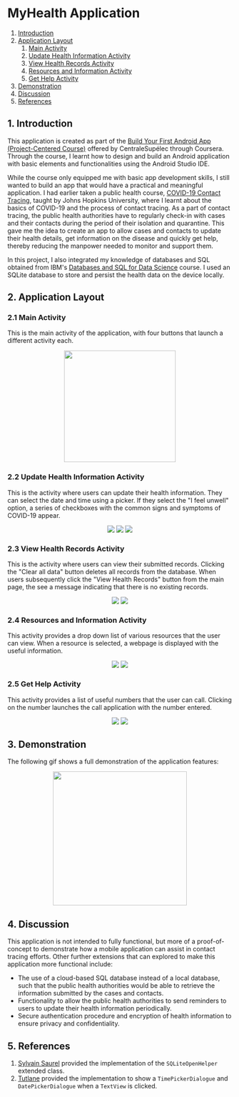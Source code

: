 # MyHealth Application

 1. [Introduction](#intro)
 2. [Application Layout](#app)
	 1. [Main Activity](#main)
	 2. [Update Health Information Activity](#newHealth)
	 3. [View Health Records Activity](#oldHealth)
	 4. [Resources and Information Activity](#resources)
	 5. [Get Help Activity](#help)
 3. [Demonstration](#demo)
 4. [Discussion](#disc)
 5. [References](#ref)

## 1. Introduction <a name="intro"></a>
This application is created as part of the [Build Your First Android App (Project-Centered Course)](https://www.coursera.org/learn/android-app) offered by CentraleSupélec through Coursera. Through the course, I learnt how to design and build an Android application with basic elements and functionalities using the Android Studio IDE.

While the course only equipped me with basic app development skills, I still wanted to build an app that would have a practical and meaningful application. I had earlier taken a public health course, [COVID-19 Contact Tracing](https://www.coursera.org/learn/covid-19-contact-tracing), taught by Johns Hopkins University, where I learnt about the basics of COVID-19 and the process of contact tracing. As a part of contact tracing, the public health authorities have to regularly check-in with cases and their contacts during the period of their isolation and quarantine. This gave me the idea to create an app to allow cases and contacts to update their health details, get information on the disease and quickly get help, thereby reducing the manpower needed to monitor and support them.

In this project, I also integrated my knowledge of databases and SQL obtained from IBM's [Databases and SQL for Data Science](https://www.coursera.org/learn/sql-data-science) course. I used an SQLite database to store and persist the health data on the device locally.

## 2. Application Layout <a name="app"></a>
### 2.1 Main Activity <a name="main"></a>
This is the main activity of the application, with four buttons that launch a different activity each.
<p align="center">
<img src="https://github.com/jiantleman/Android_App/blob/master/media/main.png?raw=true" width="250" />
</p>

### 2.2 Update Health Information Activity <a name="newHealth"></a>
This is the activity where users can update their health information. They can select the date and time using a picker. If they select the "I feel unwell" option, a series of checkboxes with the common signs and symptoms of COVID-19 appear.
<p align="center">
<img src="https://github.com/jiantleman/Android_App/blob/master/media/newHealth.png?raw=true width="250" />
<img src="https://github.com/jiantleman/Android_App/blob/master/media/newHealth_selectTime.png?raw=true width="250" />
<img src="https://github.com/jiantleman/Android_App/blob/master/media/newHealth_selectSigns.png?raw=true width="250" />
</p>

### 2.3 View Health Records Activity <a name="oldHealth"></a>
This is the activity where users can view their submitted records. Clicking the "Clear all data" button deletes all records from the database. When users subsequently click the "View Health Records" button from the main page, the see a message indicating that there is no existing records.
<p align="center">
<img src="https://github.com/jiantleman/Android_App/blob/master/media/oldHealth.png?raw=true width="250" />
<img src="https://github.com/jiantleman/Android_App/blob/master/media/oldHealth_delete.png?raw=true width="250" />
</p>

### 2.4 Resources and Information Activity <a name="resources"></a>
This activity provides a drop down list of various resources that the user can view. When a resource is selected, a webpage is displayed with the useful information.
<p align="center">
<img src="https://github.com/jiantleman/Android_App/blob/master/media/resources.png?raw=true width="250" />
<img src="https://github.com/jiantleman/Android_App/blob/master/media/resources_select.png?raw=true width="250" />
</p>

### 2.5 Get Help Activity <a name="help"></a>
This activity provides a list of useful numbers that the user can call. Clicking on the number launches the call application with the number entered.
<p align="center">
<img src="https://github.com/jiantleman/Android_App/blob/master/media/help.png?raw=true width="250" />
<img src="https://github.com/jiantleman/Android_App/blob/master/media/help.dial.png?raw=true width="250" />
</p>

## 3. Demonstration <a name="demo"></a>
The following gif shows a full demonstration of the application features:
<p align="center">
<img src="https://github.com/jiantleman/Android_App/blob/master/media/demonstration.gif?raw=true" width="300"/>

</p>

## 4. Discussion <a name="disc"></a>
This application is not intended to fully functional, but more of a proof-of-concept to demonstrate how a mobile application can assist in contact tracing efforts. Other further extensions that can explored to make this application more functional include:

 * The use of a cloud-based SQL database instead of a local database, such that the public health authorities would be able to retrieve the information submitted by the cases and contacts. 
 * Functionality to allow the public health authorities to send reminders to users to update their health information periodically.
 * Secure authentication procedure and encryption of health information to ensure privacy and confidentiality. 

## 5. References <a name="ref"></a>

 1. [Sylvain Saurel](https://medium.com/@ssaurel/learn-to-save-data-with-sqlite-on-android-b11a8f7718d3) provided the implementation of the `SQLiteOpenHelper` extended class.
 2. [Tutlane](https://www.tutlane.com/tutorial/android/android-timepicker-with-examples) provided the implementation to show a `TimePickerDialogue` and `DatePickerDialogue` when a `TextView` is clicked.
